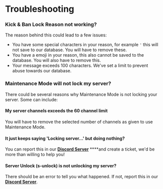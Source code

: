 # Troubleshooting

### Kick & Ban Lock Reason not working?

The reason behind this could lead to a few issues:

* You have some special characters in your reason, for example `'` this will not save to our database. You will have to remove these.
* You have a emoji in your reason, this also cannot be saved to the database. You will also have to remove this.
* Your message exceeds 100 characters. We've set a limit to prevent abuse towards our database.

### Maintenance Mode will not lock my server?

There could be several reasons why Maintenance Mode is not locking your server. Some can include:

#### My server channels exceeds the 60 channel limit

You will have to remove the selected number of channels as given to use Maintenance Mode. 

#### It just keeps saying 'Locking server...' but doing nothing?

You can report this in our [**Discord Server**](https://discord.gg/RKHan5u) ****and create a ticket, we'd be more than willing to help you!

#### Server Unlock \(s-unlock\) is not unlocking my server?

There should be an error to tell you what happened. If not, report this in our [**Discord Server**](https://discord.gg/RKHan5u).


